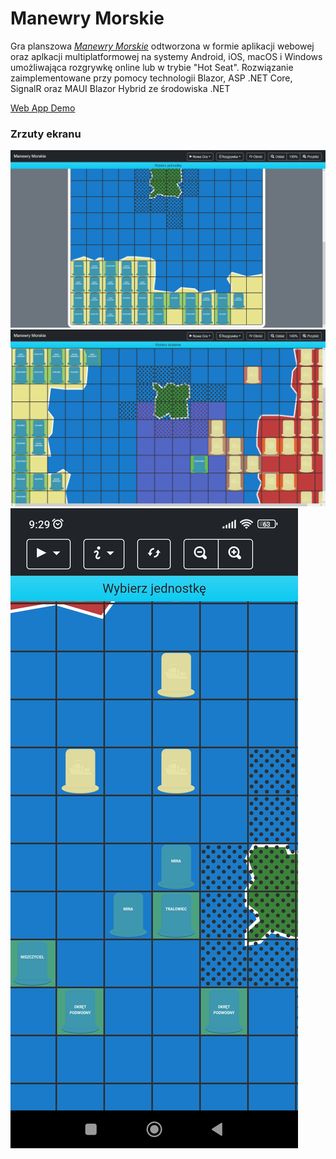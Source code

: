 # Manewry Morskie

Gra planszowa [*Manewry Morskie*](http://www.nostalgia.pl/manewry-morskie) odtworzona w formie aplikacji webowej oraz aplkacji multiplatformowej na systemy Android, iOS, macOS i Windows umożliwająca rozgrywkę online lub w trybie "Hot Seat".
Rozwiązanie zaimplementowane przy pomocy technologii Blazor, ASP .NET Core, SignalR oraz MAUI Blazor Hybrid ze środowiska .NET

[Web App Demo](https://manewry-morskie.pl)


### Zrzuty ekranu

![plansza po rozstawieniu pionków](demo/browser_screenshot_1.png)
![plansza w trakcie rozgrywki](demo/browser_screenshot_2.png)
![plansza w trakcie rozgrywki na telefonie](demo/android_app_screenshot_1.jpg)
